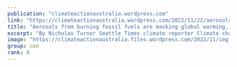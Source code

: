 ```yaml
---
publication: "climateactionaustralia.wordpress.com"
link: "https://climateactionaustralia.wordpress.com/2022/11/22/aerosols-from-burning-fossil-fuels-are-masking-global-warming-uw-researchers-find-climatecrisis-cop27-ecologicalcrisis-tellthetruth-listen-to-the-scientists/"
title: "Aerosols from burning fossil fuels are masking global warming, UW researchers find #ClimateCrisis #COP27 #EcologicalCrisis #TellTheTruth listen to the scientists!"
excerpt: "By Nicholas Turner Seattle Times climate reporter Climate change will become worse before it gets better. Volcanologist McGuire zeroes in on ‘the core issues at the heart of the climate emerg…"
image: "https://climateactionaustralia.files.wordpress.com/2022/11/img_1942.jpg"
group: con
rank: 8
---
```

